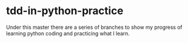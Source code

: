 # tdd-in-python-practice
Under this master there are a series of branches 
to show my progress of learning python coding and 
practicing what I learn.
